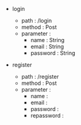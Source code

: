 - login
    - path : /login
    - method : Post
    - parameter : 
        - name : String
        - email : String
        - password : String

- register
    - path : /register
    - method : Post
    - parameter : 
        - name :
        - email : 
        - password :
        - repassword : 